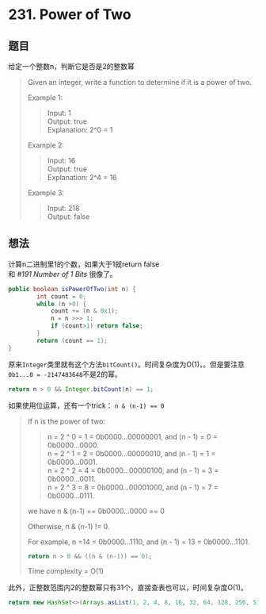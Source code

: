 # 231. Power of Two

## 题目

给定一个整数n，判断它是否是2的整数幂

>Given an integer, write a function to determine if it is a power of two.
>
>Example 1:
>
>>Input: 1  
>>Output: true  
>>Explanation: 2^0 = 1
>
>Example 2:
>
>>Input: 16  
>>Output: true  
>>Explanation: 2^4 = 16
>
>Example 3:
>
>>Input: 218  
>>Output: false

## 想法

计算n二进制里1的个数，如果大于1就return false  
和 *#191 Number of 1 Bits* 很像了。

```java
public boolean isPowerOfTwo(int n) {
        int count = 0;
        while (n >0) {
            count += (n & 0x1);
            n = n >>> 1;
            if (count>1) return false;
        }
        return (count == 1);
}
```

原来`Integer`类里就有这个方法`bitCount()`。时间复杂度为O(1)，。但是要注意 `0b1...0 = -2147483648`不是2的幂。

```java
return n > 0 && Integer.bitCount(n) == 1;
```

如果使用位运算，还有一个trick： `n & (n-1) == 0`

>If n is the power of two:
>
>>n = 2 ^ 0 = 1 = 0b0000...00000001, and (n - 1) = 0 = 0b0000...0000.  
>>n = 2 ^ 1 = 2 = 0b0000...00000010, and (n - 1) = 1 = 0b0000...0001.  
>>n = 2 ^ 2 = 4 = 0b0000...00000100, and (n - 1) = 3 = 0b0000...0011.  
>>n = 2 ^ 3 = 8 = 0b0000...00001000, and (n - 1) = 7 = 0b0000...0111.  
>
>we have n & (n-1) == 0b0000...0000 == 0
>
>Otherwise, n & (n-1) != 0.
>
>For example, n =14 = 0b0000...1110, and (n - 1) = 13 = 0b0000...1101.
>
>```java
>return n > 0 && ((n & (n-1)) == 0);
>```
>
>Time complexity = O(1)

此外，正整数范围内2的整数幂只有31个，直接查表也可以，时间复杂度O(1)。

```java
return new HashSet<>(Arrays.asList(1, 2, 4, 8, 16, 32, 64, 128, 256, 512, 1024, 2048, 4096, 8192, 16384, 32768, 65536, 131072, 262144, 524288, 1048576, 2097152, 4194304, 8388608,16777216, 33554432, 67108864, 134217728, 268435456, 536870912, 1073741824)).contains(n);
```
